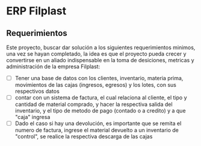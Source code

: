 # ERP Filplast

## Requerimientos

Este proyecto, buscar dar solución a los siguientes requerimientos minimos, una vez se hayan completado, la idea es que el proyecto pueda crecer y convertirse en un aliado indispensable en la toma de desiciones, metricas y administración de la empresa Filplast:

- [ ] Tener una base de datos con los clientes, inventario, materia prima, movimientos de las cajas (ingresos, egresos) y los lotes, con sus respectivos datos
- [ ] contar con un sistema de factura, el cual relaciona al cliente, el tipo y cantidad de material comprado, y hacer la respectiva salida del inventario, y el tipo de metodo de pago (contado o a credito) y a que "caja" ingresa
- [ ] Dado el caso si hay una devolución, es importante que se remita el numero de factura, ingrese el material devuelto a un inventario de "control", se realice la respectiva descarga de las cajas
